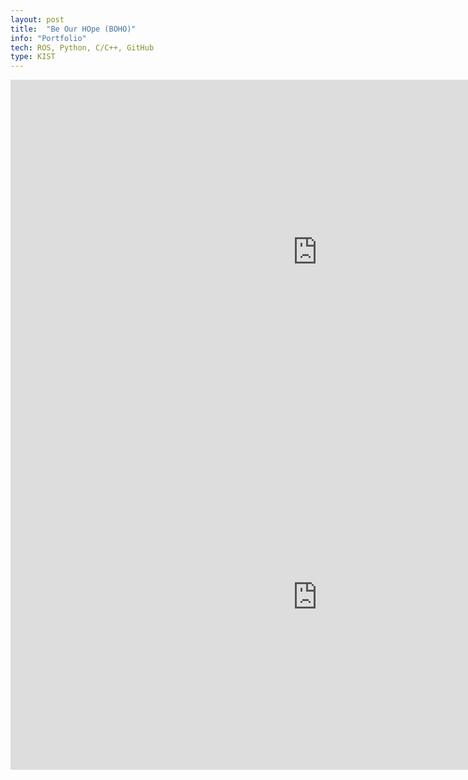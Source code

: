 ```yaml
---
layout: post
title:  "Be Our HOpe (BOHO)"
info: "Portfolio"
tech: ROS, Python, C/C++, GitHub
type: KIST
---
```


<iframe width="981" height="552" src="https://www.youtube.com/embed/HCYY3N1mzOA" title="대한민국 BOHO 사용자 매뉴얼" frameborder="0" allow="accelerometer; autoplay; clipboard-write; encrypted-media; gyroscope; picture-in-picture; web-share" referrerpolicy="strict-origin-when-cross-origin" allowfullscreen></iframe>

<iframe width="981" height="552" src="https://www.youtube.com/embed/NtXd0be2LC4?list=PLSlftpJi_4upCAt1qw-DZSqDKuzqVwqVu" title="Delivery service" frameborder="0" allow="accelerometer; autoplay; clipboard-write; encrypted-media; gyroscope; picture-in-picture; web-share" referrerpolicy="strict-origin-when-cross-origin" allowfullscreen></iframe>